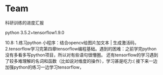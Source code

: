 # Team
科研训练的进度汇报

python 3.5.2+tensorflow1.9.0

10.8: 
1.练习python 小程序：结合opencv给图片加文本 | 生成激活码，
2.tensorflow学习完第四章tensorflow编程基础。遇到的困难：之前学完python没有多看多写python项目，所以对有些语句很懵圈。
还有tensorflow的学习遇到了较多难理解的名词和函数（比如说对维度的操作），学习甚是吃力:(
接下来一边加强python的练习一边学习tensorflow，
